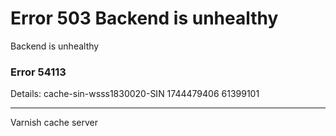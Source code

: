 
<?xml version="1.0" encoding="utf-8"?>
<!DOCTYPE html PUBLIC "-//W3C//DTD XHTML 1.0 Strict//EN"
 "http://www.w3.org/TR/xhtml1/DTD/xhtml1-strict.dtd">
<html>
  <head>
    <title>503 Backend is unhealthy</title>
  </head>
  <body>
    <h1>Error 503 Backend is unhealthy</h1>
    <p>Backend is unhealthy</p>
    <h3>Error 54113</h3>
    <p>Details: cache-sin-wsss1830020-SIN 1744479406 61399101</p>
    <hr>
    <p>Varnish cache server</p>
  </body>
</html>

